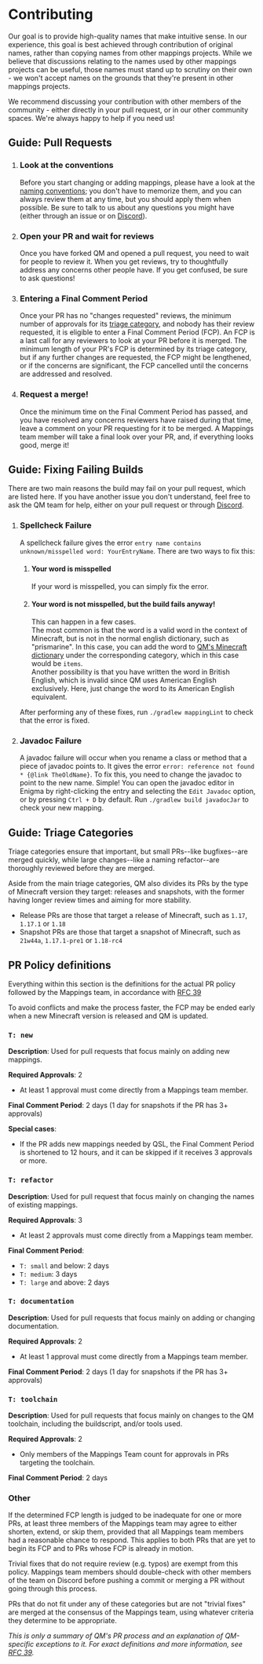 # Contributing

Our goal is to provide high-quality names that make intuitive sense. In our experience, this goal is best achieved
through contribution of original names, rather than copying names from other mappings projects.
While we believe that discussions relating to the names used by other mappings projects can be useful, those names
must stand up to scrutiny on their own - we won't accept names on the grounds that they're present in other mappings
projects. 

We recommend discussing your contribution with other members of the community - either directly in your pull request,
or in our other community spaces. We're always happy to help if you need us!

## Guide: Pull Requests

1. ### Look at the conventions
    Before you start changing or adding mappings, please have a look at the [naming conventions](/CONVENTIONS.md);
    you don't have to memorize them, and you can always review them at any time, but you should apply them when 
    possible. Be sure to talk to us about any questions you might have (either through an issue or on
    [Discord](https://discord.quiltmc.org/toolchain)).
2. ### Open your PR and wait for reviews
    Once you have forked QM and opened a pull request, you need to wait for people to review it. When you get reviews, 
    try to thoughtfully address any concerns other people have. If you get confused, be sure to ask questions!
3. ### Entering a Final Comment Period
    Once your PR has no "changes requested" reviews, the minimum number of approvals for its
    [triage category](#guide-triage-categories), and nobody has their review requested, it is eligible to enter a 
    Final Comment Period (FCP). An FCP is a last call for any reviewers to look at your PR before it is merged.
    The minimum length of your PR's FCP is determined by its triage category, but if any further changes are
    requested, the FCP might be lengthened, or if the concerns are significant, the FCP cancelled until the concerns
    are addressed and resolved.
4. ### Request a merge!
    Once the minimum time on the Final Comment Period has passed, and you have resolved any concerns reviewers have
    raised during that time, leave a comment on your PR requesting for it to be merged. A Mappings team member will
    take a final look over your PR, and, if everything looks good, merge it!

## Guide: Fixing Failing Builds
There are two main reasons the build may fail on your pull request, which are listed here.
If you have another issue you don't understand, feel free to ask the QM team for help, either on your pull request or through [Discord](https://discord.quiltmc.org/toolchain).

1. ### Spellcheck Failure
    A spellcheck failure gives the error `entry name contains unknown/misspelled word: YourEntryName`. There are two ways to fix this:
    1. #### Your word is misspelled
        If your word is misspelled, you can simply fix the error.
    2. #### Your word is not misspelled, but the build fails anyway!
        This can happen in a few cases.  
        The most common is that the word is a valid word in the context of Minecraft, but is not in the normal english dictionary, such as "prismarine".
        In this case, you can add the word to [QM's Minecraft dictionary](buildSrc/src/main/resources/minecraft_specific_words.txt) under the corresponding category, which in this case would be `items`.  
        Another possibility is that you have written the word in British English, which is invalid since QM uses American English exclusively.
        Here, just change the word to its American English equivalent.  
      
    After performing any of these fixes, run `./gradlew mappingLint` to check that the error is fixed.
2. ### Javadoc Failure
   A javadoc failure will occur when you rename a class or method that a piece of javadoc points to.
   It gives the error `error: reference not found * {@link TheOldName}`.
   To fix this, you need to change the javadoc to point to the new name. Simple!
   You can open the javadoc editor in Enigma by right-clicking the entry and selecting the `Edit Javadoc` option, or by pressing `Ctrl + D` by default.
   Run `./gradlew build javadocJar` to check your new mapping. 

## Guide: Triage Categories

Triage categories ensure that important, but small PRs--like bugfixes--are merged quickly, while large changes--like
a naming refactor--are thoroughly reviewed before they are merged.

Aside from the main triage categories, QM also divides its PRs by the type of Minecraft version they target:
releases and snapshots, with the former having longer review times and aiming for more stability.

- Release PRs are those that target a release of Minecraft, such as `1.17`, `1.17.1` or `1.18`
- Snapshot PRs are those that target a snapshot of Minecraft, such as `21w44a`, `1.17.1-pre1` or `1.18-rc4`

## PR Policy definitions
Everything within this section is the definitions for the actual PR policy followed by the Mappings team, in accordance
with [RFC 39](https://github.com/QuiltMC/rfcs/blob/master/structure/0039-pr-policy.md)

To avoid conflicts and make the process faster, the FCP may be ended early when a new Minecraft version is released and
QM is updated.

### `T: new`

**Description**: Used for pull requests that focus mainly on adding new mappings.

**Required Approvals**: 2
- At least 1 approval must come directly from a Mappings team member.

**Final Comment Period**: 2 days (1 day for snapshots if the PR has 3+ approvals)

**Special cases**:
- If the PR adds new mappings needed by QSL, the Final Comment Period is shortened to 12 hours, and it can be skipped if it receives 3 approvals or more.

### `T: refactor`

**Description**: Used for pull request that focus mainly on changing the names of existing mappings.

**Required Approvals**: 3
- At least 2 approvals must come directly from a Mappings team member.

**Final Comment Period**:
- `T: small` and below: 2 days
- `T: medium`: 3 days
- `T: large` and above: 2 days

### `T: documentation`

**Description**: Used for pull requests that focus mainly on adding or changing documentation.

**Required Approvals**: 2
- At least 1 approval must come directly from a Mappings team member.

**Final Comment Period**: 2 days (1 day for snapshots if the PR has 3+ approvals)

### `T: toolchain`

**Description**: Used for pull requests that focus mainly on changes to the QM toolchain, including the buildscript,
and/or tools used.

**Required Approvals**: 2
- Only members of the Mappings Team count for approvals in PRs targeting the toolchain.

**Final Comment Period**: 2 days

### Other

If the determined FCP length is judged to be inadequate for one or more PRs, at least three members of the Mappings team may agree to either shorten, extend, or skip them, provided that all Mappings team members had a reasonable chance to respond. This applies to both PRs that are yet to begin its FCP and to PRs whose FCP is already in motion.

Trivial fixes that do not require review (e.g. typos) are exempt from this policy. Mappings team members should double-check with other members of the team on Discord before pushing a commit or merging a PR without going through this process.

PRs that do not fit under any of these categories but are not "trivial fixes" are merged at the consensus of the Mappings team, using whatever criteria they determine to be appropriate.

*This is only a summary of QM's PR process and an explanation of QM-specific exceptions to it. For exact definitions and more information, see [RFC 39](https://github.com/QuiltMC/rfcs/blob/master/structure/0039-pr-policy.md).*
